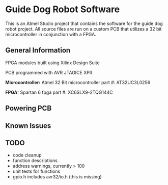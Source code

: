 # Guide Dog Robot Software
This is an Atmel Studio project that contains the software for the guide dog robot project. All source files are run on a custom PCB that utilizes a 32 bit microcontroller in conjunction with a FPGA.

## General Information
FPGA modules built using Xilinx Design Suite

PCB programmed with AVR JTAGICE XPII

**Microcontroller:** Atmel 32 Bit microcontroller part #: AT32UC3L0256

**FPGA:** Spartan 6 fpga part #: XC6SLX9-2TQG144C

## Powering PCB


## Known Issues

## TODO
* code cleanup
* function descriptions
* address warnings, currently > 100
* unit tests for functions
* gpio.h includes avr32/io.h (this is missing)
